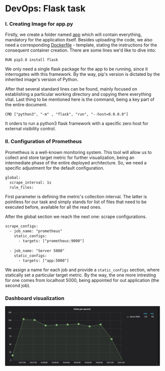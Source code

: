 # DevOps: Flask task

### I. Creating Image for app.py

Firstly, we create a folder named <ins>app</ins> which will contain everything, mandatory for the application itself. Besides uploading the code, we also need a corresponding  <ins>Dockerfile</ins> - template, stating the instructions for the consequent container creation. There are some lines we'd like to dive into:

```
RUN pip3.8 install flask
```

We only need a single flask package for the app to be running, since it interrogates with this framework. By the way, pip's version is dictated by the inherited image's version of Python. 

After that several standard lines can be found, mainly focused on establishing a particular working directory and copying there everything vital. Last thing to be mentioned here is the command, being a key part of the entire document. 


```
CMD ["python3", "-m" , "flask", "run", "--host=0.0.0.0"]
```

It orders to run a python3 flask framework with a specific zero host for external visibility control.

### II. Configuration of Prometheus

Prometheus is a well-known monitoring system. This tool will allow us to collect and store target metric for further visualization, being an intermediate phase of the entire deployed architecture. So, we need a specific adjustment for the default configuration. 

```
global:
  scrape_interval: 1s
  rule_files:
```

First parameter is defining the metric's collection interval. The latter is pointless for our task and simply stands for list of files that need to be executed before, available for all the read ones.

After the global section we reach the next one: scrape configurations.

```
scrape_configs:
  - job_name: "prometheus"
    static_configs:
      - targets: ["prometheus:9090"]

  - job_name: "Server 5000"
    static_configs:
      - targets: ["app:5000"]
```

We assign a name for each job and provide a `static_configs` section, where statically set a particular target metric. By the way, the one more intresting for one comes from localhost 5000, being appointed for out application (the second job).

### Dashboard visualization

![](graph.png)
